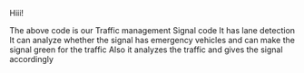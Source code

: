 Hiii!

The above code is our Traffic management Signal code 
It has lane detection 
It can analyze whether the signal has emergency vehicles and can make the signal green for the traffic 
Also it analyzes the traffic and gives the signal accordingly
